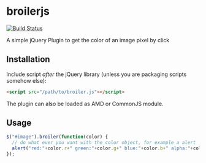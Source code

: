 broilerjs
=========

[![Build Status](https://travis-ci.org/GordonLesti/broilerjs.svg?branch=master)](https://travis-ci.org/GordonLesti/broilerjs)

A simple jQuery Plugin to get the color of an image pixel by click

## Installation

Include script *after* the jQuery library (unless you are packaging scripts somehow else):

```html
<script src="/path/to/broiler.js"></script>
```

The plugin can also be loaded as AMD or CommonJS module.

## Usage

```javascript
$("#image").broiler(function(color) {
  // do what ever you want with the color object, for example a alert
  alert("red:"+color.r+" green:"+color.g+" blue:"+color.b+" alpha:"+color.a);
});
